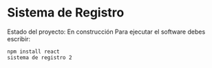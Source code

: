 <h1>Sistema de Registro</h1>

Estado del proyecto: En construcción
Para ejecutar el software debes escribir:

    npm install react
    sistema de registro 2
    
